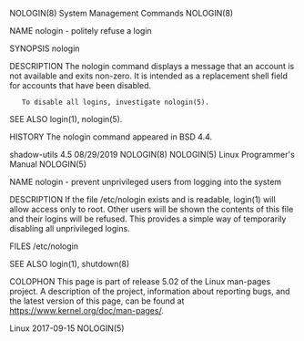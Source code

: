 NOLOGIN(8)                            System Management Commands                            NOLOGIN(8)

NAME
       nologin - politely refuse a login

SYNOPSIS
       nologin

DESCRIPTION
       The nologin command displays a message that an account is not available and exits non-zero. It
       is intended as a replacement shell field for accounts that have been disabled.

       To disable all logins, investigate nologin(5).

SEE ALSO
       login(1), nologin(5).

HISTORY
       The nologin command appeared in BSD 4.4.

shadow-utils 4.5                              08/29/2019                                    NOLOGIN(8)
NOLOGIN(5)                             Linux Programmer's Manual                            NOLOGIN(5)

NAME
       nologin - prevent unprivileged users from logging into the system

DESCRIPTION
       If  the  file  /etc/nologin  exists  and  is readable, login(1) will allow access only to root.
       Other users will be shown the contents of this file and their logins  will  be  refused.   This
       provides a simple way of temporarily disabling all unprivileged logins.

FILES
       /etc/nologin

SEE ALSO
       login(1), shutdown(8)

COLOPHON
       This  page  is  part  of  release  5.02  of  the Linux man-pages project.  A description of the
       project, information about reporting bugs, and the latest version of this page, can be found at
       https://www.kernel.org/doc/man-pages/.

Linux                                         2017-09-15                                    NOLOGIN(5)
